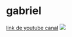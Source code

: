 # gabriel
[link de youtube canal](https://www.youtube.com/@Rarcra)
![](https://media1.tenor.com/m/ZARBViZffU4AAAAd/hd-smirk.gif)
